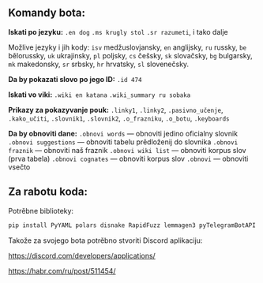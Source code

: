 ## Komandy bota:

**Iskati po jezyku:**
`.en dog` 
`.ms krugly stol` 
`.sr razumeti`, i tako dalje

Možlive jezyky i jih kody:
`isv` medžuslovjansky, `en` anglijsky, `ru` russky, `be` bělorussky, `uk` ukrajinsky, `pl` poljsky, `cs` češsky, `sk` slovačsky, `bg` bulgarsky, `mk` makedonsky, `sr` srbsky, `hr` hrvatsky, `sl` slovenečsky.

**Da by pokazati slovo po jego ID:**
`.id 474`

**Iskati vo viki:**
`.wiki en katana`
`.wiki_summary ru sobaka`

**Prikazy za pokazyvanje pouk:**
`.linky1`, `.linky2`, `.pasivno_učenje`, `.kako_učiti`, `.slovnik1`, `.slovnik2`, `.o_frazniku`, `.o_botu`, `.keyboards`

**Da by obnoviti dane:**
`.obnovi words` — obnoviti jedino oficialny slovnik
`.obnovi suggestions` — obnoviti tabelu prědloženij do slovnika
`.obnovi fraznik` — obnoviti naš fraznik
`.obnovi wiki list` — obnoviti korpus slov (prva tabela)
`.obnovi cognates` — obnoviti korpus slov
`.obnovi` — obnoviti vsečto

## Za rabotu koda:

Potrěbne biblioteky:

```bash
pip install PyYAML polars disnake RapidFuzz lemmagen3 pyTelegramBotAPI regex aiohttp
```

Takože za svojego bota potrěbno stvoriti Discord aplikaciju:

https://discord.com/developers/applications/

https://habr.com/ru/post/511454/
